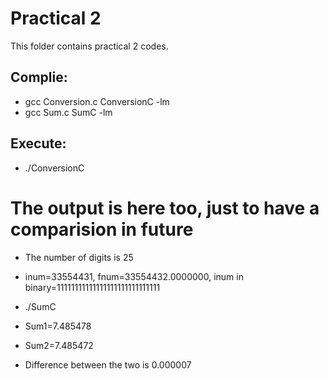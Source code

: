 # Practical 2

This folder contains practical 2 codes. 

## Complie:

* gcc Conversion.c ConversionC -lm 
* gcc Sum.c SumC -lm 

## Execute:

* ./ConversionC 

# The output is here too, just to have a comparision in future

* The number of digits is 25
* inum=33554431, fnum=33554432.0000000, inum in binary=11111111111111111111111111111
 
* ./SumC
* Sum1=7.485478
* Sum2=7.485472
* Difference between the two is 0.000007
